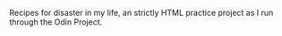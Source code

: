 Recipes for disaster in my life, an strictly HTML practice project as I run through the Odin Project.